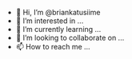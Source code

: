 - 👋 Hi, I’m @briankatusiime
- 👀 I’m interested in ...
- 🌱 I’m currently learning ...
- 💞️ I’m looking to collaborate on ...
- 📫 How to reach me ...

<!---
briankatusiime/briankatusiime is a ✨ special ✨ repository because its `README.md` (this file) appears on your GitHub profile.
You can click the Preview link to take a look at your changes.
--->
